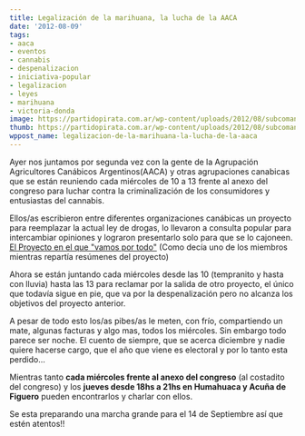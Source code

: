 ```yaml
---
title: Legalización de la marihuana, la lucha de la AACA
date: '2012-08-09'
tags:
- aaca
- eventos
- cannabis
- despenalizacion
- iniciativa-popular
- legalizacion
- leyes
- marihuana
- victoria-donda
image: https://partidopirata.com.ar/wp-content/uploads/2012/08/subcomandante2.png
thumb: https://partidopirata.com.ar/wp-content/uploads/2012/08/subcomandante2-150x150.png
wppost_name: legalizacion-de-la-marihuana-la-lucha-de-la-aaca
---
```


Ayer nos juntamos por segunda vez con la gente de la Agrupación Agricultores Canábicos Argentinos(AACA) y otras agrupaciones canabicas que se están reuniendo cada miércoles de 10 a 13 frente al anexo del congreso para luchar contra la criminalización de los consumidores y entusiastas del cannabis.

Ellos/as escribieron entre diferentes organizaciones canábicas un proyecto para reemplazar la actual ley de drogas, lo llevaron a consulta popular para intercambiar opiniones y lograron presentarlo solo para que se lo cajoneen. <a href="http://agricultorescanabicosargentinos.blogspot.com.ar/2012/05/proyecto-de-ley-mesa-x-la-igualdad-aaca.html" target="_blank">El Proyecto en el que "vamos por todo"</a> (Como decía uno de los miembros mientras repartía resúmenes del proyecto)

Ahora se están juntando cada miércoles desde las 10 (tempranito y hasta con lluvia) hasta las 13 para reclamar por la salida de otro proyecto, el único que todavía sigue en pie, que va por la despenalización pero no alcanza los objetivos del proyecto anterior.

A pesar de todo esto los/as pibes/as le meten, con frío, compartiendo un mate, algunas facturas y algo mas, todos los miércoles. Sin embargo todo parece ser noche. El cuento de siempre, que se acerca diciembre y nadie quiere hacerse cargo, que el año que viene es electoral y por lo tanto esta perdido...

Mientras tanto <strong>cada miércoles frente al anexo del congreso</strong> (al costadito del congreso) y los <strong>jueves desde 18hs a 21hs en Humahuaca y Acuña de Figuero</strong> pueden encontrarlos y charlar con ellos.

Se esta preparando una marcha grande para el 14 de Septiembre así que estén atentos!!




